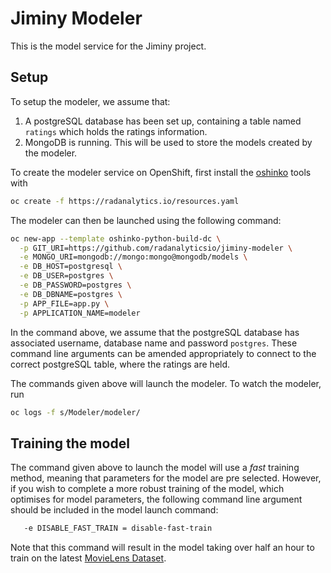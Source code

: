 # Jiminy Modeler

This is the model service for the Jiminy project.

## Setup

To setup the modeler, we assume that:

1. A postgreSQL database has been set up, containing a table named `ratings` which holds the ratings information.
2. MongoDB is running. This will be used to store the models created by the modeler.

To create the modeler service on OpenShift, first install the [oshinko](https://radanalytics.io/get-started) tools with

```bash
oc create -f https://radanalytics.io/resources.yaml
```

The modeler can then be launched using the following command:

```bash
oc new-app --template oshinko-python-build-dc \
  -p GIT_URI=https://github.com/radanalyticsio/jiminy-modeler \
  -e MONGO_URI=mongodb://mongo:mongo@mongodb/models \
  -e DB_HOST=postgresql \
  -e DB_USER=postgres \
  -e DB_PASSWORD=postgres \
  -e DB_DBNAME=postgres \
  -p APP_FILE=app.py \
  -p APPLICATION_NAME=modeler
```

In the command above, we assume that the postgreSQL database has associated username, database name and password `postgres`. These command line arguments can be amended appropriately to connect to the correct postgreSQL table, where the ratings are held.

The commands given above will launch the modeler. To watch the modeler, run

```bash
oc logs -f s/Modeler/modeler/
```

## Training the model

The command given above to launch the model will use a *fast* training method, meaning that parameters for the model are pre selected. However, if you wish to complete a more robust training of the model, which optimises for model parameters, the following command line argument should be included in the model launch command:

```bash
   -e DISABLE_FAST_TRAIN = disable-fast-train
```

Note that this command will result in the model taking over half an hour to train on the latest [MovieLens Dataset](https://grouplens.org/datasets/movielens/latest/).
